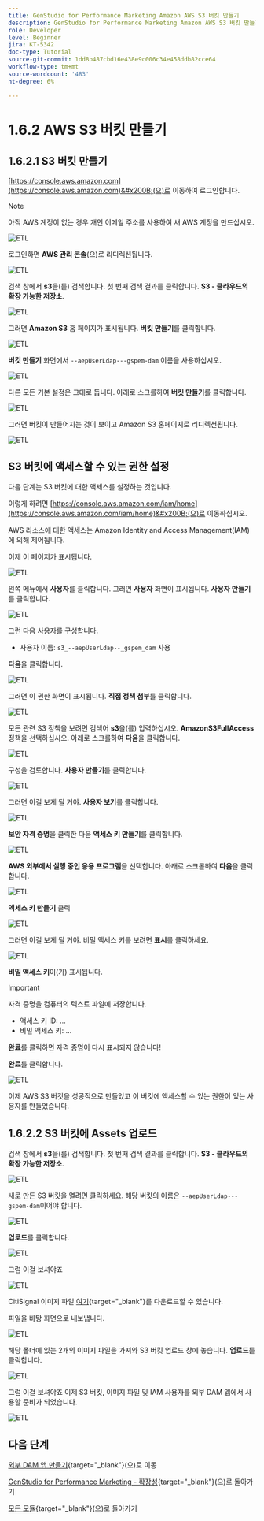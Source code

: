 ```yaml
---
title: GenStudio for Performance Marketing Amazon AWS S3 버킷 만들기
description: GenStudio for Performance Marketing Amazon AWS S3 버킷 만들기
role: Developer
level: Beginner
jira: KT-5342
doc-type: Tutorial
source-git-commit: 1dd8b487cbd16e438e9c006c34e458ddb82cce64
workflow-type: tm+mt
source-wordcount: '483'
ht-degree: 6%

---
```


# 1.6.2 AWS S3 버킷 만들기

## 1.6.2.1 S3 버킷 만들기

[https://console.aws.amazon.com](https://console.aws.amazon.com)&#x200B;(으)로 이동하여 로그인합니다.

>[!NOTE]
>
>아직 AWS 계정이 없는 경우 개인 이메일 주소를 사용하여 새 AWS 계정을 만드십시오.

![ETL](./images/awshome.png)

로그인하면 **AWS 관리 콘솔**(으)로 리디렉션됩니다.

![ETL](./images/awsconsole.png)

검색 창에서 **s3**&#x200B;을(를) 검색합니다. 첫 번째 검색 결과를 클릭합니다. **S3 - 클라우드의 확장 가능한 저장소**.

![ETL](./images/awsconsoles3.png)

그러면 **Amazon S3** 홈 페이지가 표시됩니다. **버킷 만들기**&#x200B;를 클릭합니다.

![ETL](./images/s3home.png)

**버킷 만들기** 화면에서 `--aepUserLdap---gspem-dam` 이름을 사용하십시오.

![ETL](./images/bucketname.png)

다른 모든 기본 설정은 그대로 둡니다. 아래로 스크롤하여 **버킷 만들기**&#x200B;를 클릭합니다.

![ETL](./images/createbucket.png)

그러면 버킷이 만들어지는 것이 보이고 Amazon S3 홈페이지로 리디렉션됩니다.

![ETL](./images/S3homeb.png)

## S3 버킷에 액세스할 수 있는 권한 설정

다음 단계는 S3 버킷에 대한 액세스를 설정하는 것입니다.

이렇게 하려면 [https://console.aws.amazon.com/iam/home](https://console.aws.amazon.com/iam/home)&#x200B;(으)로 이동하십시오.

AWS 리소스에 대한 액세스는 Amazon Identity and Access Management(IAM)에 의해 제어됩니다.

이제 이 페이지가 표시됩니다.

![ETL](./images/iam.png)

왼쪽 메뉴에서 **사용자**&#x200B;를 클릭합니다. 그러면 **사용자** 화면이 표시됩니다. **사용자 만들기**&#x200B;를 클릭합니다.

![ETL](./images/iammenu.png)

그런 다음 사용자를 구성합니다.

- 사용자 이름: `s3_--aepUserLdap--_gspem_dam` 사용

**다음**&#x200B;을 클릭합니다.

![ETL](./images/configuser.png)

그러면 이 권한 화면이 표시됩니다. **직접 정책 첨부**&#x200B;를 클릭합니다.

![ETL](./images/perm1.png)

모든 관련 S3 정책을 보려면 검색어 **s3**&#x200B;을(를) 입력하십시오. **AmazonS3FullAccess** 정책을 선택하십시오. 아래로 스크롤하여 **다음**&#x200B;을 클릭합니다.

![ETL](./images/perm2.png)

구성을 검토합니다. **사용자 만들기**&#x200B;를 클릭합니다.

![ETL](./images/review.png)

그러면 이걸 보게 될 거야. **사용자 보기**&#x200B;를 클릭합니다.

![ETL](./images/review1.png)

**보안 자격 증명**&#x200B;을 클릭한 다음 **액세스 키 만들기**&#x200B;를 클릭합니다.

![ETL](./images/cred.png)

**AWS 외부에서 실행 중인 응용 프로그램**&#x200B;을 선택합니다. 아래로 스크롤하여 **다음**&#x200B;을 클릭합니다.

![ETL](./images/creda.png)

**액세스 키 만들기** 클릭

![ETL](./images/credb.png)

그러면 이걸 보게 될 거야. 비밀 액세스 키를 보려면 **표시**&#x200B;를 클릭하세요.

![ETL](./images/cred1.png)

**비밀 액세스 키**&#x200B;이(가) 표시됩니다.

>[!IMPORTANT]
>
>자격 증명을 컴퓨터의 텍스트 파일에 저장합니다.
>
> - 액세스 키 ID: ...
> - 비밀 액세스 키: ...
>
> **완료**&#x200B;를 클릭하면 자격 증명이 다시 표시되지 않습니다!

**완료**&#x200B;를 클릭합니다.

![ETL](./images/cred2.png)

이제 AWS S3 버킷을 성공적으로 만들었고 이 버킷에 액세스할 수 있는 권한이 있는 사용자를 만들었습니다.

## 1.6.2.2 S3 버킷에 Assets 업로드

검색 창에서 **s3**&#x200B;을(를) 검색합니다. 첫 번째 검색 결과를 클릭합니다. **S3 - 클라우드의 확장 가능한 저장소**.

![ETL](./images/bucket1.png)

새로 만든 S3 버킷을 열려면 클릭하세요. 해당 버킷의 이름은 `--aepUserLdap---gspem-dam`이어야 합니다.

![ETL](./images/bucket2.png)

**업로드**&#x200B;를 클릭합니다.

![ETL](./images/bucket3.png)

그럼 이걸 보셔야죠

![ETL](./images/bucket4.png)

CitiSignal 이미지 파일 [여기](./../../asset-mgmt/module2.2/images/CitiSignal_Neon_Rabbit.zip){target="_blank"}를 다운로드할 수 있습니다.

파일을 바탕 화면으로 내보냅니다.

![ETL](./images/bucket5.png)

해당 폴더에 있는 2개의 이미지 파일을 가져와 S3 버킷 업로드 창에 놓습니다. **업로드**&#x200B;를 클릭합니다.

![ETL](./images/bucket6.png)

그럼 이걸 보셔야죠 이제 S3 버킷, 이미지 파일 및 IAM 사용자를 외부 DAM 앱에서 사용할 준비가 되었습니다.

![ETL](./images/bucket7.png)

## 다음 단계

[외부 DAM 앱 만들기](./ex3.md){target="_blank"}(으)로 이동

[GenStudio for Performance Marketing - 확장성](./genstudioext.md){target="_blank"}(으)로 돌아가기

[모든 모듈](./../../../overview.md){target="_blank"}(으)로 돌아가기
